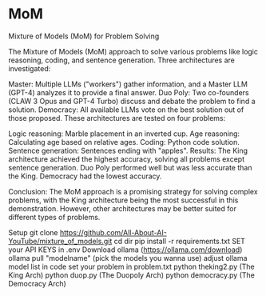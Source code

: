 # MoM
Mixture of Models (MoM) for Problem Solving

The Mixture of Models (MoM) approach to solve various problems like logic reasoning, coding, and sentence generation. Three architectures are investigated:

Master: Multiple LLMs ("workers") gather information, and a Master LLM (GPT-4) analyzes it to provide a final answer.
Duo Poly: Two co-founders (CLAW 3 Opus and GPT-4 Turbo) discuss and debate the problem to find a solution.
Democracy: All available LLMs vote on the best solution out of those proposed.
These architectures are tested on four problems:

Logic reasoning: Marble placement in an inverted cup.
Age reasoning: Calculating age based on relative ages.
Coding: Python code solution.
Sentence generation: Sentences ending with "apples".
Results: The King architecture achieved the highest accuracy, solving all problems except sentence generation. Duo Poly performed well but was less accurate than the King. Democracy had the lowest accuracy.

Conclusion: The MoM approach is a promising strategy for solving complex problems, with the King architecture being the most successful in this demonstration. However, other architectures may be better suited for different types of problems.

Setup
git clone https://github.com/All-About-AI-YouTube/mixture_of_models.git
cd dir
pip install -r requirements.txt
SET your API KEYS in .env
Download ollama (https://ollama.com/download)
ollama pull "modelname" (pick the models you wanna use)
adjust ollama model list in code
set your problem in problem.txt
python theking2.py (The King Arch)
python duop.py (The Duopoly Arch)
python democracy.py (The Democracy Arch)

